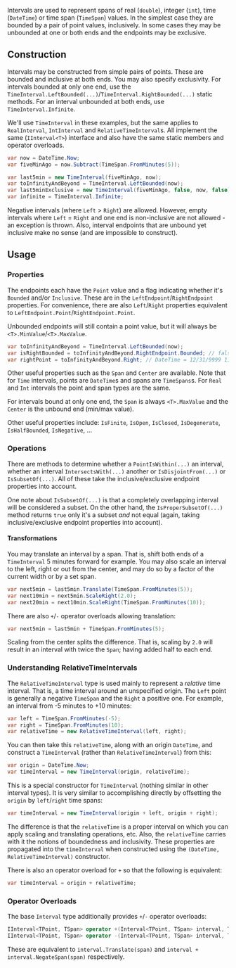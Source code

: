Intervals are used to represent spans of real (`double`), integer (`int`), time (`DateTime`) or time span (`TimeSpan`) values. In the simplest case they are bounded by a pair of point values, inclusively. In some cases they may be unbounded at one or both ends and the endpoints may be exclusive.

## Construction

Intervals may be constructed from simple pairs of points. These are bounded and inclusive at both ends. You may also specify exclusivity. For intervals bounded at only one end, use the `TimeInterval.LeftBounded(...)`/`TimeInterval.RightBounded(...)` static methods. For an interval unbounded at both ends, use `TimeInterval.Infinite`.

We'll use `TimeInterval` in these examples, but the same applies to `RealInterval`, `IntInterval` and `RelativeTimeInterval`s. All implement the same (`IInterval<T>`) interface and also have the same static members and operator overloads.

```csharp
var now = DateTime.Now;
var fiveMinAgo = now.Subtract(TimeSpan.FromMinutes(5));

var last5min = new TimeInterval(fiveMinAgo, now);
var toInfinityAndBeyond = TimeInterval.LeftBounded(now);
var last5minExclusive = new TimeInterval(fiveMinAgo, false, now, false);
var infinite = TimeInterval.Infinite;
```

Negative intervals (where `Left` > `Right`) are allowed. However, empty intervals where `Left` = `Right` and one end is non-inclusive are not allowed - an exception is thrown. Also, interval endpoints that are unbound yet inclusive make no sense (and are impossible to construct).

## Usage

### Properties

The endpoints each have the `Point` value and a flag indicating whether it's `Bounded` and/or `Inclusive`. These are in the `LeftEndpoint`/`RightEndpoint` properties. For convenience, there are also `Left`/`Right` properties equivalent to `LeftEndpoint.Point`/`RightEndpoint.Point`.

Unbounded endpoints will still contain a point value, but it will always be `<T>.MinValue`/`<T>.MaxValue`.

```csharp
var toInfinityAndBeyond = TimeInterval.LeftBounded(now);
var isRightBounded = toInfinityAndBeyond.RightEndpoint.Bounded; // false
var rightPoint = toInfinityAndBeyond.Right; // DateTime = 12/31/9999 11:59:59 PM
```

Other useful properties such as the `Span` and `Center` are available. Note that for `Time` intervals, points are `DateTime`s and spans are `TimeSpans`s. For `Real` and `Int` intervals the point and span types are the same.

For intervals bound at only one end, the `Span` is always `<T>.MaxValue` and the `Center` is the unbound end (min/max value).

Other useful properties include: `IsFinite`, `IsOpen`, `IsClosed`, `IsDegenerate`, `IsHalfBounded`, `IsNegative`, ...

### Operations

There are methods to determine whether a `PointIsWithin(...)` an interval, whether an interval `IntersectsWith(...)` another or `IsDisjointFrom(...)` or `IsSubsetOf(...)`. All of these take the inclusive/exclusive endpoint properties into account.

One note about `IsSubsetOf(...)` is that a completely overlapping interval will be considered a subset. On the other hand, the `IsProperSubsetOf(...)` method returns `true` only it's a subset _and_ not equal (again, taking inclusive/exclusive endpoint properties into account).

#### Transformations

You may translate an interval by a span. That is, shift both ends of a `TimeInterval` 5 minutes forward for example. You may also scale an interval to the left, right or out from the center, and may do so by a factor of the current width or by a set span.

```csharp
var next5min = last5min.Translate(TimeSpan.FromMinutes(5));
var next10min = next5min.ScaleRight(2.0);
var next20min = next10min.ScaleRight(TimeSpan.FromMinutes(10));
```

There are also `+`/`-` operator overloads allowing translation:

```csharp
var next5min = last5min + TimeSpan.FromMinutes(5);
```

Scaling from the center splits the difference. That is, scaling by `2.0` will result in an interval with twice the `Span`; having added half to each end.

### Understanding RelativeTimeIntervals

The `RelativeTimeInterval` type is used mainly to represent a _relative_ time interval. That is, a time interval around an unspecified origin. The `Left` point is generally a negative `TimeSpan` and the `Right` a positive one. For example, an interval from -5 minutes to +10 minutes:

```csharp
var left = TimeSpan.FromMinutes(-5);
var right = TimeSpan.FromMinutes(10);
var relativeTime = new RelativeTimeInterval(left, right);
```

You can then take this `relativeTime`, along with an origin `DateTime`, and construct a `TimeInterval` (rather than `RelativeTimeInterval`) from this:

```csharp
var origin = DateTime.Now;
var timeInterval = new TimeInterval(origin, relativeTime);
```

This is a special constructor for `TimeInterval` (nothing similar in other interval types). It is very similar to accomplishing directly by offsetting the `origin` by `left`/`right` time spans:

```csharp
var timeInterval = new TimeInterval(origin + left, origin + right);
```

The difference is that the `relativeTime` is a proper interval on which you can apply scaling and translating operations, etc. Also, the `relativeTime` carries with it the notions of boundedness and inclusivity. These properties are propagated into the `timeInterval` when constructed using the `(DateTime, RelativeTimeInterval)` constructor.

There is also an operator overload for `+` so that the following is equivalent:

```csharp
var timeInterval = origin + relativeTime;
```

### Operator Overloads

The base `Interval` type additionally provides `+`/`-` operator overloads:

```csharp
IInterval<TPoint, TSpan> operator +(Interval<TPoint, TSpan> interval, TSpan span)
IInterval<TPoint, TSpan> operator -(Interval<TPoint, TSpan> interval, TSpan span)
```

These are equivalent to `interval.Translate(span)` and `interval + interval.NegateSpan(span)` respectively.